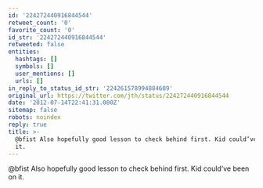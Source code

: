 ```yaml
---
id: '224272440916844544'
retweet_count: '0'
favorite_count: '0'
id_str: '224272440916844544'
retweeted: false
entities:
  hashtags: []
  symbols: []
  user_mentions: []
  urls: []
in_reply_to_status_id_str: '224261578994884609'
original_url: https://twitter.com/jth/status/224272440916844544
date: '2012-07-14T22:41:31.000Z'
sitemap: false
robots: noindex
reply: true
title: >-
  @bfist Also hopefully good lesson to check behind first. Kid could’ve been on
  it.
---
```


@bfist Also hopefully good lesson to check behind first. Kid could’ve been on it.